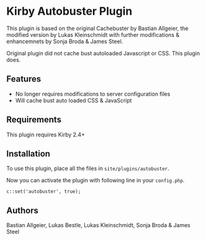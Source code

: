 # Kirby Autobuster Plugin

This plugin is based on the original Cachebuster by Bastian Allgeier, the modified version by Lukas Kleinschmidt with further modifications & enhancemnets by Sonja Broda & James Steel.

Original plugin did not cache bust autoloaded Javascript or CSS. This plugin does.

## Features

* No longer requires modifications to server configuration files
* Will cache bust auto loaded CSS & JavaScript

## Requirements

This plugin requires Kirby 2.4+

## Installation

To use this plugin, place all the files in `site/plugins/autobuster`.

Now you can activate the plugin with following line in your `config.php`.

```
c::set('autobuster', true);
```

## Authors

Bastian Allgeier, Lukas Bestle, Lukas Kleinschmidt, Sonja Broda & James Steel
